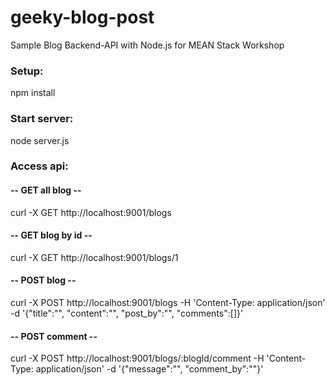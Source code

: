# geeky-blog-post
Sample Blog Backend-API with Node.js for MEAN Stack Workshop

### Setup:
npm install

### Start server:
node server.js

### Access api:
#### -- GET all blog --
curl -X GET http://localhost:9001/blogs

#### -- GET blog by id --
curl -X GET http://localhost:9001/blogs/1

#### -- POST blog --


curl -X POST http://localhost:9001/blogs -H 'Content-Type: application/json' -d '{"title":"", "content":"", "post_by":"", "comments":[]}'

#### -- POST comment --


curl -X POST http://localhost:9001/blogs/:blogId/comment -H 'Content-Type: application/json' -d '{"message":"", "comment_by":""}'
